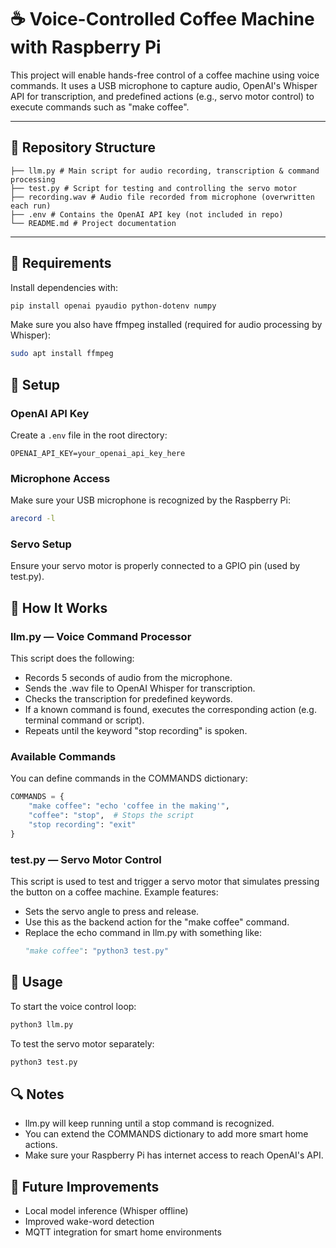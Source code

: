 # ☕ Voice-Controlled Coffee Machine with Raspberry Pi

This project will enable hands-free control of a coffee machine using voice commands. It uses a USB microphone to capture audio, OpenAI's Whisper API for transcription, and predefined actions (e.g., servo motor control) to execute commands such as "make coffee".

---

## 📁 Repository Structure

```
├── llm.py # Main script for audio recording, transcription & command processing
├── test.py # Script for testing and controlling the servo motor
├── recording.wav # Audio file recorded from microphone (overwritten each run)
├── .env # Contains the OpenAI API key (not included in repo)
└── README.md # Project documentation
```

---

## 🔧 Requirements

Install dependencies with:
```bash
pip install openai pyaudio python-dotenv numpy
```

Make sure you also have ffmpeg installed (required for audio processing by Whisper):
```bash
sudo apt install ffmpeg
```

## 🔑 Setup

### OpenAI API Key
Create a `.env` file in the root directory:
```
OPENAI_API_KEY=your_openai_api_key_here
```

### Microphone Access
Make sure your USB microphone is recognized by the Raspberry Pi:
```bash
arecord -l
```

### Servo Setup
Ensure your servo motor is properly connected to a GPIO pin (used by test.py).

## 🧠 How It Works

### llm.py — Voice Command Processor
This script does the following:
- Records 5 seconds of audio from the microphone.
- Sends the .wav file to OpenAI Whisper for transcription.
- Checks the transcription for predefined keywords.
- If a known command is found, executes the corresponding action (e.g. terminal command or script).
- Repeats until the keyword "stop recording" is spoken.

### Available Commands
You can define commands in the COMMANDS dictionary:
```python
COMMANDS = {
    "make coffee": "echo 'coffee in the making'",
    "coffee": "stop",  # Stops the script
    "stop recording": "exit"
}
```

### test.py — Servo Motor Control
This script is used to test and trigger a servo motor that simulates pressing the button on a coffee machine. Example features:
- Sets the servo angle to press and release.
- Use this as the backend action for the "make coffee" command.
- Replace the echo command in llm.py with something like:
  ```python
  "make coffee": "python3 test.py"
  ```

## 🚀 Usage

To start the voice control loop:
```bash
python3 llm.py
```

To test the servo motor separately:
```bash
python3 test.py
```

## 🔍 Notes
- llm.py will keep running until a stop command is recognized.
- You can extend the COMMANDS dictionary to add more smart home actions.
- Make sure your Raspberry Pi has internet access to reach OpenAI's API.

## 🧩 Future Improvements
- Local model inference (Whisper offline)
- Improved wake-word detection
- MQTT integration for smart home environments
